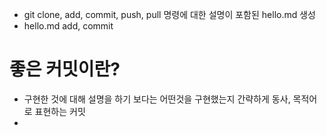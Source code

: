 * git clone, add, commit, push, pull 명령에 대한 설명이 포함된 hello.md 생성
* hello.md add, commit

# 좋은 커밋이란?
* 구현한 것에 대해 설명을 하기 보다는 어떤것을 구현했는지 간략하게 동사, 목적어로 표현하는 커밋
* 